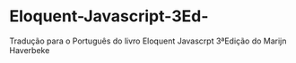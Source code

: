 # Eloquent-Javascript-3Ed-
Tradução para o Português do livro Eloquent Javascrpt 3ªEdição do Marijn Haverbeke
